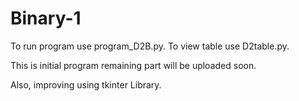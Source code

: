 # Binary-1

To run program use program_D2B.py.
To view table use D2table.py.

This is initial program remaining part will be uploaded soon.


Also, improving using tkinter Library.
